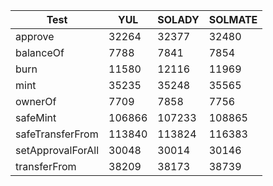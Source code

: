 | Test              | YUL    | SOLADY | SOLMATE |
| ----------------- | ------ | ------ | ------- |
| approve           | 32264  | 32377  | 32480   |
| balanceOf         | 7788   | 7841   | 7854    |
| burn              | 11580  | 12116  | 11969   |
| mint              | 35235  | 35248  | 35565   |
| ownerOf           | 7709   | 7858   | 7756    |
| safeMint          | 106866 | 107233 | 108865  |
| safeTransferFrom  | 113840 | 113824 | 116383  |
| setApprovalForAll | 30048  | 30014  | 30146   |
| transferFrom      | 38209  | 38173  | 38739   |
